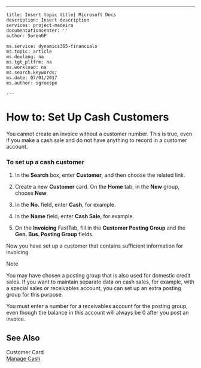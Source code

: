 ---
    title: Insert topic title| Microsoft Docs
    description: Insert description
    services: project-madeira
    documentationcenter: ''
    author: SorenGP

    ms.service: dynamics365-financials
    ms.topic: article
    ms.devlang: na
    ms.tgt_pltfrm: na
    ms.workload: na
    ms.search.keywords:
    ms.date: 07/01/2017
    ms.author: sgroespe

    ---
# How to: Set Up Cash Customers
You cannot create an invoice without a customer number. This is true, even if you make a cash sale and do not have anything to record in a customer account.  
  
### To set up a cash customer  
  
1.  In the **Search** box, enter **Customer**, and then choose the related link.  
  
2.  Create a new **Customer** card. On the **Home** tab, in the **New** group, choose **New**.  
  
3.  In the **No.** field, enter **Cash**, for example.  
  
4.  In the **Name** field, enter **Cash Sale**, for example.  
  
5.  On the **Invoicing** FastTab, fill in the **Customer Posting Group** and the **Gen. Bus. Posting Group** fields.  
  
 Now you have set up a customer that contains sufficient information for invoicing.  
  
> [!NOTE]  
>  You may have chosen a posting group that is also used for domestic credit sales. If you want to maintain separate data on cash sales, for example, with a special sales or receivables account, you can set up an extra posting group for this purpose.  
>   
>  You must enter a number for a receivables account for the posting group, even though the balance in this account will always be 0 after you post an invoice.  
  
## See Also  
 Customer Card   
 [Manage Cash](../manage-cash.md)